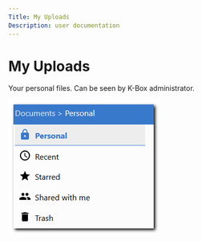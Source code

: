 ```yaml
---
Title: My Uploads
Description: user documentation
---
```

# My Uploads

Your personal files. Can be seen by K-Box administrator.

![personal section](./images/personal.png)

